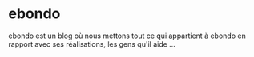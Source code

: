 # ebondo
ebondo est un blog où nous mettons tout ce qui appartient à ebondo en rapport avec ses réalisations, les gens qu'il aide ...
